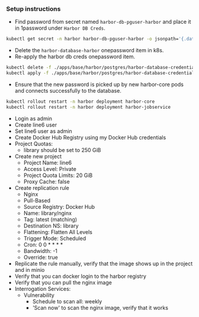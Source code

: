 ### Setup instructions
* Find password from secret named `harbor-db-pguser-harbor` and place it in 1password under `Harbor DB Creds`.
```bash
kubectl get secret -n harbor harbor-db-pguser-harbor -o jsonpath='{.data.password}' | base64 -d 
```
* Delete the `harbor-database-harbor` onepassword item in k8s.
* Re-apply the harbor db creds onepassword item.
```bash
kubectl delete -f ./apps/base/harbor/postgres/harbor-database-credentials.yaml
kubectl apply -f ./apps/base/harbor/postgres/harbor-database-credentials.yaml
```
* Ensure that the new password is picked up by new harbor-core pods and connects successfully to the database.
```bash
kubectl rollout restart -n harbor deployment harbor-core
kubectl rollout restart -n harbor deployment harbor-jobservice
```
* Login as admin
* Create line6 user
* Set line6 user as admin
* Create Docker Hub Registry using my Docker Hub credentials
* Project Quotas: 
  * library should be set to 250 GiB
* Create new project
  * Project Name: line6
  * Access Level: Private
  * Project Quota Limits: 20 GiB
  * Proxy Cache: false
* Create replication rule
  * Nginx
  * Pull-Based
  * Source Registry: Docker Hub
  * Name: library/nginx
  * Tag: latest (matching)
  * Destination NS: library
  * Flattening: Flatten All Levels
  * Trigger Mode: Scheduled
  * Cron: 0 0 * * * *
  * Bandwidth: -1
  * Override: true
* Replicate the rule manually, verify that the image shows up in the project and in minio
* Verify that you can docker login to the harbor registry
* Verify that you can pull the nginx image
* Interrogation Services: 
  * Vulnerability
    * Schedule to scan all: weekly
    * 'Scan now' to scan the nginx image, verify that it works